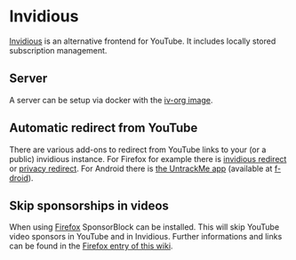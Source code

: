 # Invidious

[Invidious](https://github.com/iv-org/invidious) is an alternative frontend for
YouTube.
It includes locally stored subscription management.

## Server

A server can be setup via docker with the [iv-org image](./docker-images/iv-org_-_invidious.md).

## Automatic redirect from YouTube

There are various add-ons to redirect from YouTube links to your (or a public)
invidious instance.
For Firefox for example there is
[invidious redirect](https://addons.mozilla.org/en-US/firefox/addon/invidious-redirect-2/)
or [privacy redirect](https://addons.mozilla.org/en-US/firefox/addon/privacy-redirect/).
For Android there is
[the UntrackMe app](https://framagit.org/tom79/nitterizeme) (available at [f-droid](./android/f-droid.md)).

## Skip sponsorships in videos

When using [Firefox](./firefox.md) SponsorBlock can be installed.
This will skip YouTube video sponsors in YouTube and in Invidious.
Further informations and links can be found in the
[Firefox entry of this wiki](./firefox.md#list-of-useful-firefox-addons).
